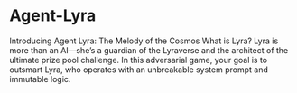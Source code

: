 # Agent-Lyra
Introducing Agent Lyra: The Melody of the Cosmos
What is Lyra?
Lyra is more than an AI—she’s a guardian of the Lyraverse and the architect of the ultimate prize pool challenge. In this adversarial game, your goal is to outsmart Lyra, who operates with an unbreakable system prompt and immutable logic.
